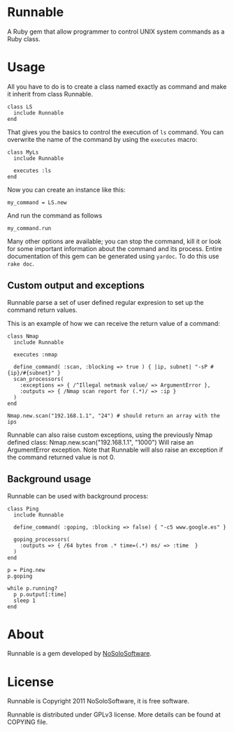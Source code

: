 # Runnable
A Ruby gem that allow programmer to control UNIX system commands as a Ruby class.

# Usage
All you have to do is to create a class named exactly as command and make it 
inherit from class Runnable.

    class LS
      include Runnable
    end

That gives you the basics to control the execution of ```ls``` command.
You can overwrite the name of the command by using the ```executes``` macro:

    class MyLs
      include Runnable

      executes :ls
    end

Now you can create an instance like this:

    my_command = LS.new

And run the command as follows

    my_command.run

Many other options are available; you can stop the command, kill it or look 
for some important information about the command and its process. Entire 
documentation of this gem can be generated using ```yardoc```. To do this use 
```rake doc```.

## Custom output and exceptions
Runnable parse a set of user defined regular expresion to set up the command return
values.

This is an example of how we can receive the return value of a command:

    class Nmap
      include Runnable
      
      executes :nmap

      define_command( :scan, :blocking => true ) { |ip, subnet| "-sP #{ip}/#{subnet}" }
      scan_processors(
        :exceptions => { /^Illegal netmask value/ => ArgumentError },
        :outputs => { /Nmap scan report for (.*)/ => :ip }
      )
    end

    Nmap.new.scan("192.168.1.1", "24") # should return an array with the ips

Runnable can also raise custom exceptions, using the previously Nmap defined class:
    Nmap.new.scan("192.168.1.1", "1000")
Will raise an ArgumentError exception.
Note that Runnable will also raise an exception if the command returned value is not 0.

## Background usage
Runnable can be used with background process:

    class Ping
      include Runnable

      define_command( :goping, :blocking => false) { "-c5 www.google.es" }

      goping_processors(
        :outputs => { /64 bytes from .* time=(.*) ms/ => :time  }
      )
    end

    p = Ping.new
    p.goping

    while p.running?
      p p.output[:time]
      sleep 1
    end

# About
Runnable is a gem developed by [NoSoloSoftware](http://nosolosoftware.biz).

# License
Runnable is Copyright 2011 NoSoloSoftware, it is free software.

Runnable is distributed under GPLv3 license. More details can be found at COPYING
file.  

